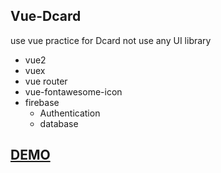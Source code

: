 ## Vue-Dcard
use vue practice for Dcard
not use any UI library

- vue2
- vuex
- vue router
- vue-fontawesome-icon
- firebase
  - Authentication
  - database

## [DEMO](https://chrislin1997.github.io/Vue-Dcard/)
